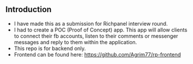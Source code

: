 ## Introduction

- I have made this as a submission for Richpanel interview round.
- I had to create a POC (Proof of Concept) app. This app will allow clients to connect their fb accounts, listen to their comments or messenger messages and reply to them within the application.
- This repo is for backend only.
- Frontend can be found here: https://github.com/Agrim77/rp-frontend
